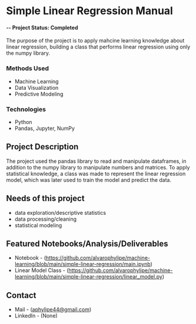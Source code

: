 # Simple Linear Regression Manual


#### -- Project Status: Completed

The purpose of the project is to apply mahcine learning knowledge about linear regression, building a class that performs linear regression using only the numpy library.

### Methods Used
* Machine Learning
* Data Visualization
* Predictive Modeling

### Technologies
* Python
* Pandas, Jupyter, NumPy

## Project Description
The project used the pandas library to read and manipulate dataframes, in addition to the numpy library to manipulate numbers and matrices. To apply statistical knowledge, a class was made to represent the linear regression model, which was later used to train the model and predict the data.

## Needs of this project

- data exploration/descriptive statistics
- data processing/cleaning
- statistical modeling
 
## Featured Notebooks/Analysis/Deliverables
* Notebook - (https://github.com/alvarophylipe/machine-learning/blob/main/simple-linear-regression/main.ipynb)
* Linear Model Class - (https://github.com/alvarophylipe/machine-learning/blob/main/simple-linear-regression/linear_model.py)

## Contact
* Mail - (aphylipe44@gmail.com) 
* LinkedIn - (None)